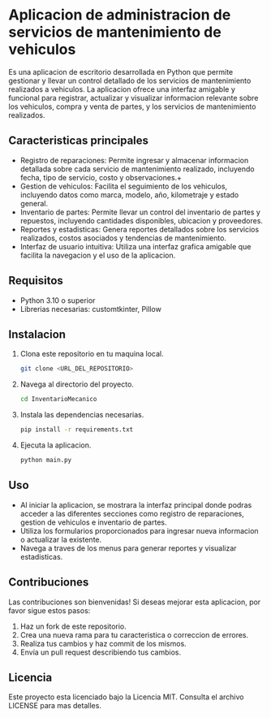 # Aplicacion de administracion de servicios de mantenimiento de vehiculos
Es una aplicacion de escritorio desarrollada en Python que permite gestionar y llevar un control detallado de los servicios de mantenimiento realizados a vehiculos. La aplicacion ofrece una interfaz amigable y funcional para registrar, actualizar y visualizar informacion relevante sobre los vehiculos, compra y venta de partes, y los servicios de mantenimiento realizados.
## Caracteristicas principales
- Registro de reparaciones: Permite ingresar y almacenar informacion detallada sobre cada servicio de mantenimiento realizado, incluyendo fecha, tipo de servicio, costo y observaciones.+
- Gestion de vehiculos: Facilita el seguimiento de los vehiculos, incluyendo datos como marca, modelo, año, kilometraje y estado general.
- Inventario de partes: Permite llevar un control del inventario de partes y repuestos, incluyendo cantidades disponibles, ubicacion y proveedores.
- Reportes y estadisticas: Genera reportes detallados sobre los servicios realizados, costos asociados y tendencias de mantenimiento.
- Interfaz de usuario intuitiva: Utiliza una interfaz grafica amigable que facilita la navegacion y el uso de la aplicacion.
## Requisitos
- Python 3.10 o superior
- Librerias necesarias: customtkinter, Pillow
## Instalacion
1. Clona este repositorio en tu maquina local.
   ```bash
   git clone <URL_DEL_REPOSITORIO>
    ```
2. Navega al directorio del proyecto.
   ```bash
   cd InventarioMecanico
   ```
3. Instala las dependencias necesarias.
   ```bash
   pip install -r requirements.txt
   ```
4. Ejecuta la aplicacion.
   ```bash
   python main.py
   ```
## Uso
- Al iniciar la aplicacion, se mostrara la interfaz principal donde podras acceder a las diferentes secciones como registro de reparaciones, gestion de vehiculos e inventario de partes.
- Utiliza los formularios proporcionados para ingresar nueva informacion o actualizar la existente.
- Navega a traves de los menus para generar reportes y visualizar estadisticas.
## Contribuciones
Las contribuciones son bienvenidas! Si deseas mejorar esta aplicacion, por favor sigue estos pasos:
1. Haz un fork de este repositorio.
2. Crea una nueva rama para tu caracteristica o correccion de errores.
3. Realiza tus cambios y haz commit de los mismos.
4. Envía un pull request describiendo tus cambios.
## Licencia
Este proyecto esta licenciado bajo la Licencia MIT. Consulta el archivo LICENSE para mas detalles.  